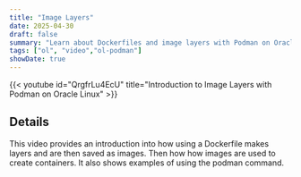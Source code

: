 ```yaml
---
title: "Image Layers"
date: 2025-04-30
draft: false
summary: "Learn about Dockerfiles and image layers with Podman on Oracle Linux."
tags: ["ol", "video","ol-podman"]
showDate: true
---
```


{{< youtube id="QrgfrLu4EcU" title="Introduction to Image Layers with Podman on Oracle Linux" >}}

## Details

This video provides an introduction into how using a Dockerfile makes layers and are then saved as images.  Then how how images are used to create containers. It also shows examples of using the podman command.
